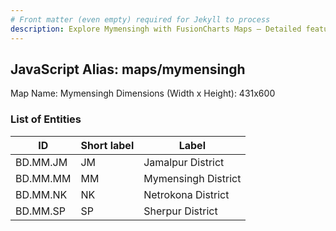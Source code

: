 ```yaml
---
# Front matter (even empty) required for Jekyll to process
description: Explore Mymensingh with FusionCharts Maps – Detailed features for seamless integration. Try now & enhance your data visualization today! 
---
```


## JavaScript Alias: maps/mymensingh

Map Name: Mymensingh
Dimensions (Width x Height): 431x600





### List of Entities

ID | Short label | Label
---|---|---|
BD.MM.JM|JM|Jamalpur District
BD.MM.MM|MM|Mymensingh District
BD.MM.NK|NK|Netrokona District
BD.MM.SP|SP|Sherpur District
